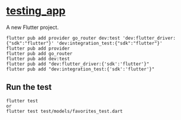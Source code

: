# [testing_app](https://codelabs.developers.google.com/codelabs/flutter-app-testing)

A new Flutter project.

```
flutter pub add provider go_router dev:test 'dev:flutter_driver:{"sdk":"flutter"}' 'dev:integration_test:{"sdk":"flutter"}'
flutter pub add provider
flutter pub add go_router
flutter pub add dev:test
flutter pub add "dev:flutter_driver:{'sdk':'flutter'}"
flutter pub add "dev:integration_test:{'sdk':'flutter'}"
```

## Run the test

```
flutter test
or
flutter test test/models/favorites_test.dart
```
